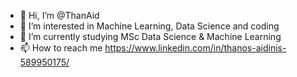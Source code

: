 - 👋 Hi, I’m @ThanAid
- 👀 I’m interested in Machine Learning, Data Science and coding
- 🌱 I’m currently studying MSc Data Science & Machine Learning
- 📫 How to reach me https://www.linkedin.com/in/thanos-aidinis-589950175/

<!---
ThanAid/ThanAid is a ✨ special ✨ repository because its `README.md` (this file) appears on your GitHub profile.
You can click the Preview link to take a look at your changes.
--->
